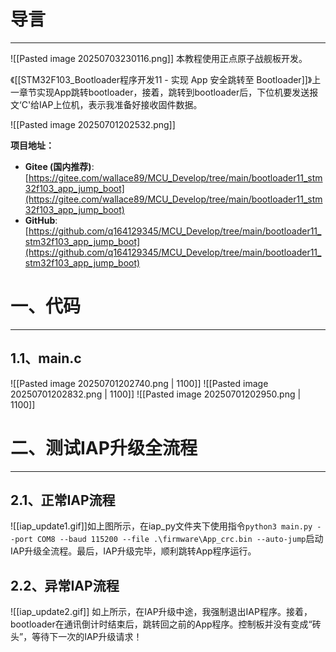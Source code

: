# 导言
---
![[Pasted image 20250703230116.png]]
本教程使用正点原子战舰板开发。

《[[STM32F103_Bootloader程序开发11 - 实现 App 安全跳转至 Bootloader]]》上一章节实现App跳转bootloader，接着，跳转到bootloader后，下位机要发送报文‘C'给IAP上位机，表示我准备好接收固件数据。

![[Pasted image 20250701202532.png]]

**项目地址：**
*   **Gitee (国内推荐)**: [https://gitee.com/wallace89/MCU_Develop/tree/main/bootloader11_stm32f103_app_jump_boot](https://gitee.com/wallace89/MCU_Develop/tree/main/bootloader11_stm32f103_app_jump_boot)
*   **GitHub**: [https://github.com/q164129345/MCU_Develop/tree/main/bootloader11_stm32f103_app_jump_boot](https://github.com/q164129345/MCU_Develop/tree/main/bootloader11_stm32f103_app_jump_boot)

# 一、代码
---
## 1.1、main.c
![[Pasted image 20250701202740.png | 1100]]
![[Pasted image 20250701202832.png | 1100]]
![[Pasted image 20250701202950.png | 1100]]

# 二、测试IAP升级全流程
---
## 2.1、正常IAP流程
![[iap_update1.gif]]如上图所示，在iap_py文件夹下使用指令`python3 main.py --port COM8 --baud 115200 --file .\firmware\App_crc.bin --auto-jump`启动IAP升级全流程。最后，IAP升级完毕，顺利跳转App程序运行。

## 2.2、异常IAP流程
![[iap_update2.gif]]
如上所示，在IAP升级中途，我强制退出IAP程序。接着，bootloader在通讯倒计时结束后，跳转回之前的App程序。控制板并没有变成“砖头”，等待下一次的IAP升级请求！

